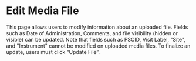 # Edit Media File

This page allows users to modify information about an uploaded file.  Fields such as Date of Administration, Comments, and file visibility (hidden or visible) can be updated.  Note that fields such as PSCID, Visit Label, "Site", and "Instrument" cannot be modified on uploaded media files. 
To finalize an update, users must click “Update File”.
